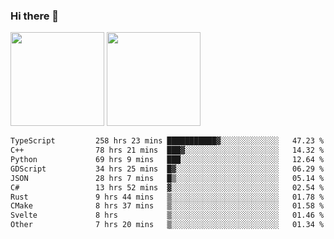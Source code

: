 ### Hi there 👋

<img height="150em" src="https://github-readme-stats.vercel.app/api?username=EddieDover&count_private=true&include_all_commits=true&show_icons=true&theme=dracula&hide_border=false&rank_icon=percentile"/>
<img height="150em" src="https://github-readme-stats.vercel.app/api/top-langs/?username=EddieDover&theme=dracula&hide_border=false&&layout=compact&langs_count=20" />

<!--START_SECTION:waka-->

```txt
TypeScript         258 hrs 23 mins ███████████▓░░░░░░░░░░░░░   47.23 %
C++                78 hrs 21 mins  ███▓░░░░░░░░░░░░░░░░░░░░░   14.32 %
Python             69 hrs 9 mins   ███░░░░░░░░░░░░░░░░░░░░░░   12.64 %
GDScript           34 hrs 25 mins  █▓░░░░░░░░░░░░░░░░░░░░░░░   06.29 %
JSON               28 hrs 7 mins   █▒░░░░░░░░░░░░░░░░░░░░░░░   05.14 %
C#                 13 hrs 52 mins  ▓░░░░░░░░░░░░░░░░░░░░░░░░   02.54 %
Rust               9 hrs 44 mins   ▒░░░░░░░░░░░░░░░░░░░░░░░░   01.78 %
CMake              8 hrs 37 mins   ▒░░░░░░░░░░░░░░░░░░░░░░░░   01.58 %
Svelte             8 hrs           ▒░░░░░░░░░░░░░░░░░░░░░░░░   01.46 %
Other              7 hrs 20 mins   ▒░░░░░░░░░░░░░░░░░░░░░░░░   01.34 %
```

<!--END_SECTION:waka-->

<!--
**EddieDover/EddieDover** is a ✨ _special_ ✨ repository because its `README.md` (this file) appears on your GitHub profile.

Here are some ideas to get you started:

- 🔭 I’m currently working on ...
- 🌱 I’m currently learning ...
- 👯 I’m looking to collaborate on ...
- 🤔 I’m looking for help with ...
- 💬 Ask me about ...
- 📫 How to reach me: ...
- 😄 Pronouns: ...
- ⚡ Fun fact: ...
-->
<a rel="me" href="https://techhub.social/@EddieDover"></a>
